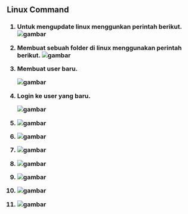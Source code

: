 ## Linux Command


<h3>

1. Untuk mengupdate linux menggunkan perintah berikut.
    ![gambar](https://github.com/Daru-Riono/devops22-dumbways-Daru_Riono/blob/main/Week%201/Day%202/Linux%20Command/img/1.png?raw=true)

2. Membuat sebuah folder di linux menggunakan perintah berikut.
    ![gambar](https://github.com/Daru-Riono/devops22-dumbways-Daru_Riono/blob/main/Week%201/Day%202/Linux%20Command/img/2.PNG?raw=true)

3. Membuat user baru.

    ![gambar](https://github.com/Daru-Riono/devops22-dumbways-Daru_Riono/blob/main/Week%201/Day%202/Linux%20Command/img/3.PNG?raw=true)

4. Login ke user yang baru.

    ![gambar](https://github.com/Daru-Riono/devops22-dumbways-Daru_Riono/blob/main/Week%201/Day%202/Linux%20Command/img/4.PNG?raw=true)

5. 
    ![gambar](?raw=true)

6. 
    ![gambar](?raw=true)

7. 
    ![gambar](?raw=true)

8. 
    ![gambar](?raw=true)

9. 
    ![gambar](?raw=true)

10. 
    ![gambar](?raw=true)

11. 
    ![gambar](?raw=true)



</h3>